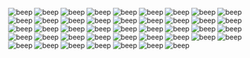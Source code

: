 ![beep](https://gallery.crd.co/assets/images/gallery11/d9839ccd_original.png?v=758f1f62) ![beep](https://gallery.crd.co/assets/images/gallery11/f43d5651_original.gif?v=758f1f62) ![beep](https://gallery.crd.co/assets/images/gallery11/ca0f9872_original.jpg?v=758f1f62) ![beep](https://gallery.crd.co/assets/images/gallery11/405c641c_original.jpg?v=758f1f62) ![beep](https://gallery.crd.co/assets/images/gallery05/e430fd1d_original.gif?v=758f1f62) ![beep](https://gallery.crd.co/assets/images/gallery05/f70a3372_original.jpg?v=758f1f62) ![beep](https://gallery.crd.co/assets/images/gallery11/c30d8289_original.gif?v=758f1f62) ![beep](https://gallery.crd.co/assets/images/gallery11/5486ba66_original.gif?v=758f1f62) ![beep](https://gallery.crd.co/assets/images/gallery11/47306b51_original.png?v=758f1f62) ![beep](https://gallery.crd.co/assets/images/gallery11/9c635650_original.gif?v=758f1f62) ![beep](https://gallery.crd.co/assets/images/gallery11/5ef7d5e6_original.png?v=758f1f62) ![beep](https://gallery.crd.co/assets/images/gallery05/5baaab46_original.gif?v=758f1f62) ![beep](https://64.media.tumblr.com/34f7a49fb610d6c8538720d8298d4642/af8ec39b7203d313-33/s100x200/d0c2bcdf2a6d0895c7867f79fde73c66db892c50.png) ![beep](https://supplies.ju.mp/assets/images/gallery01/f3384d1e.png?v=73b3273e) ![beep](https://64.media.tumblr.com/84bab96d0a036c8df28351fb4ef3ba4e/9ae5a34a86b442c9-b3/s100x200/723200361a01e72a332336603eee41dcdf250a9a.png) ![beep](https://autism.crd.co/assets/images/gallery05/8b60c391.png?v=69d6a439) ![beep](https://autism.crd.co/assets/images/gallery05/eca8cc10.gif?v=69d6a439) ![beep](https://64.media.tumblr.com/93999031b3c76e9c5b978faf6cc3f5b7/b6671499bfdc6d69-07/s100x200/55e54bbfed59043e596a18d002a51822c97fcbde.gifv) ![beep](https://autism.crd.co/assets/images/gallery05/3119e27d.gif?v=69d6a439) ![beep](https://autism.crd.co/assets/images/gallery05/69c38c38.gif?v=69d6a439) ![beep](https://autism.crd.co/assets/images/gallery05/48152b25.gif?v=69d6a439) ![beep](https://autism.crd.co/assets/images/gallery05/364bbefc.png?v=69d6a439) ![beep](https://64.media.tumblr.com/4db97ef413c1d3b83bc878aad9255f16/9ae5a34a86b442c9-94/s100x200/8438cbb88e37af2b2b641adee07fcfed97a010ef.png) ![beep](https://files.catbox.moe/hwgc0i.png) ![beep](https://autism.crd.co/assets/images/gallery05/e55fef71.gif?v=69d6a439) ![beep](https://files.catbox.moe/rwlzdg.jpg) ![beep](https://64.media.tumblr.com/39f7c451acc91814cdf383ac8e0b4294/b6671499bfdc6d69-86/s100x200/73304f6e45d943c22908900f5d190706bd0454b1.gifv) ![beep](https://images-wixmp-ed30a86b8c4ca887773594c2.wixmp.com/f/228182ef-17a7-4dcb-9ad1-9cfb0bd19a3e/delxvt1-3f125167-73e2-4437-98f5-9e5a821293b0.png/v1/fill/w_99,h_57,strp/_stamp__anti_pro_shipper_by_iesbeans_delxvt1-fullview.png?token=eyJ0eXAiOiJKV1QiLCJhbGciOiJIUzI1NiJ9.eyJzdWIiOiJ1cm46YXBwOjdlMGQxODg5ODIyNjQzNzNhNWYwZDQxNWVhMGQyNmUwIiwiaXNzIjoidXJuOmFwcDo3ZTBkMTg4OTgyMjY0MzczYTVmMGQ0MTVlYTBkMjZlMCIsIm9iaiI6W1t7ImhlaWdodCI6Ijw9NTciLCJwYXRoIjoiXC9mXC8yMjgxODJlZi0xN2E3LTRkY2ItOWFkMS05Y2ZiMGJkMTlhM2VcL2RlbHh2dDEtM2YxMjUxNjctNzNlMi00NDM3LTk4ZjUtOWU1YTgyMTI5M2IwLnBuZyIsIndpZHRoIjoiPD05OSJ9XV0sImF1ZCI6WyJ1cm46c2VydmljZTppbWFnZS5vcGVyYXRpb25zIl19.8B8fUbMmC5S9nbP6N5DktCDimuKZZbnICj9PsnPAY5I) ![beep](https://images-wixmp-ed30a86b8c4ca887773594c2.wixmp.com/f/6388279d-c61d-469e-ba84-435ca580f115/da7mms6-c2d22fbf-94bf-4e02-985f-4f7dd3b98a98.png/v1/fill/w_99,h_56,strp/aoba_stamp_by_kazumishio_da7mms6-fullview.png?token=eyJ0eXAiOiJKV1QiLCJhbGciOiJIUzI1NiJ9.eyJzdWIiOiJ1cm46YXBwOjdlMGQxODg5ODIyNjQzNzNhNWYwZDQxNWVhMGQyNmUwIiwiaXNzIjoidXJuOmFwcDo3ZTBkMTg4OTgyMjY0MzczYTVmMGQ0MTVlYTBkMjZlMCIsIm9iaiI6W1t7ImhlaWdodCI6Ijw9NTYiLCJwYXRoIjoiXC9mXC82Mzg4Mjc5ZC1jNjFkLTQ2OWUtYmE4NC00MzVjYTU4MGYxMTVcL2RhN21tczYtYzJkMjJmYmYtOTRiZi00ZTAyLTk4NWYtNGY3ZGQzYjk4YTk4LnBuZyIsIndpZHRoIjoiPD05OSJ9XV0sImF1ZCI6WyJ1cm46c2VydmljZTppbWFnZS5vcGVyYXRpb25zIl19.4eJY3zymcTRhh_4PQJhDTpOTb6WoIZP39Ih_AdF6Qz4) ![beep](https://cdn.discordapp.com/attachments/1068679731962204200/1095731304760356874/HACK.gif) ![beep](https://cdn.discordapp.com/attachments/1068679731962204200/1069649780327845948/dcpaasm-ac5e147b-aad6-4ad3-bca7-e9a636f2aeec.png) ![beep](https://images-wixmp-ed30a86b8c4ca887773594c2.wixmp.com/f/d1bd24fe-9db9-468e-8e1d-240c62e97ff3/d7yw7v4-f06eba98-16fe-41c5-8823-edc835590704.gif?token=eyJ0eXAiOiJKV1QiLCJhbGciOiJIUzI1NiJ9.eyJzdWIiOiJ1cm46YXBwOjdlMGQxODg5ODIyNjQzNzNhNWYwZDQxNWVhMGQyNmUwIiwiaXNzIjoidXJuOmFwcDo3ZTBkMTg4OTgyMjY0MzczYTVmMGQ0MTVlYTBkMjZlMCIsIm9iaiI6W1t7InBhdGgiOiJcL2ZcL2QxYmQyNGZlLTlkYjktNDY4ZS04ZTFkLTI0MGM2MmU5N2ZmM1wvZDd5dzd2NC1mMDZlYmE5OC0xNmZlLTQxYzUtODgyMy1lZGM4MzU1OTA3MDQuZ2lmIn1dXSwiYXVkIjpbInVybjpzZXJ2aWNlOmZpbGUuZG93bmxvYWQiXX0.5xfvL_EN9YsJCCNXyCTSQbTsMa774OKlSLMSTgWzn70) ![beep](https://images-wixmp-ed30a86b8c4ca887773594c2.wixmp.com/f/70887d28-03cd-4f79-9516-22d271317a41/d9x70ha-8a36192e-469c-4bff-81b5-243aa10a2ce1.png/v1/fill/w_99,h_56,strp/glow_by_bunsona_d9x70ha-fullview.png?token=eyJ0eXAiOiJKV1QiLCJhbGciOiJIUzI1NiJ9.eyJzdWIiOiJ1cm46YXBwOjdlMGQxODg5ODIyNjQzNzNhNWYwZDQxNWVhMGQyNmUwIiwiaXNzIjoidXJuOmFwcDo3ZTBkMTg4OTgyMjY0MzczYTVmMGQ0MTVlYTBkMjZlMCIsIm9iaiI6W1t7ImhlaWdodCI6Ijw9NTYiLCJwYXRoIjoiXC9mXC83MDg4N2QyOC0wM2NkLTRmNzktOTUxNi0yMmQyNzEzMTdhNDFcL2Q5eDcwaGEtOGEzNjE5MmUtNDY5Yy00YmZmLTgxYjUtMjQzYWExMGEyY2UxLnBuZyIsIndpZHRoIjoiPD05OSJ9XV0sImF1ZCI6WyJ1cm46c2VydmljZTppbWFnZS5vcGVyYXRpb25zIl19.zxB__Dl8tXWqUa9XdSk75LrfAXJHMM7Iyr_c01uLKoI) ![beep](https://images-wixmp-ed30a86b8c4ca887773594c2.wixmp.com/f/792db65f-e92e-4a87-b824-cc83dada2bb3/d6tkwe6-c7d86b6b-c59b-4885-ada1-69bfe63b4d3d.gif?token=eyJ0eXAiOiJKV1QiLCJhbGciOiJIUzI1NiJ9.eyJzdWIiOiJ1cm46YXBwOjdlMGQxODg5ODIyNjQzNzNhNWYwZDQxNWVhMGQyNmUwIiwiaXNzIjoidXJuOmFwcDo3ZTBkMTg4OTgyMjY0MzczYTVmMGQ0MTVlYTBkMjZlMCIsIm9iaiI6W1t7InBhdGgiOiJcL2ZcLzc5MmRiNjVmLWU5MmUtNGE4Ny1iODI0LWNjODNkYWRhMmJiM1wvZDZ0a3dlNi1jN2Q4NmI2Yi1jNTliLTQ4ODUtYWRhMS02OWJmZTYzYjRkM2QuZ2lmIn1dXSwiYXVkIjpbInVybjpzZXJ2aWNlOmZpbGUuZG93bmxvYWQiXX0.9S02HIqvisr3Uuk_Ve3K0-UzDSDe5qMzJLganfkB7jk) ![beep](https://wilardo.crd.co/assets/images/gallery16/a292ba52.png?v=07a8a49e) ![beep](https://images-wixmp-ed30a86b8c4ca887773594c2.wixmp.com/f/d1bd24fe-9db9-468e-8e1d-240c62e97ff3/d6xo4bs-f51a5ebd-b3dc-41ef-8ade-b0fea941504e.png?token=eyJ0eXAiOiJKV1QiLCJhbGciOiJIUzI1NiJ9.eyJzdWIiOiJ1cm46YXBwOjdlMGQxODg5ODIyNjQzNzNhNWYwZDQxNWVhMGQyNmUwIiwiaXNzIjoidXJuOmFwcDo3ZTBkMTg4OTgyMjY0MzczYTVmMGQ0MTVlYTBkMjZlMCIsIm9iaiI6W1t7InBhdGgiOiJcL2ZcL2QxYmQyNGZlLTlkYjktNDY4ZS04ZTFkLTI0MGM2MmU5N2ZmM1wvZDZ4bzRicy1mNTFhNWViZC1iM2RjLTQxZWYtOGFkZS1iMGZlYTk0MTUwNGUucG5nIn1dXSwiYXVkIjpbInVybjpzZXJ2aWNlOmZpbGUuZG93bmxvYWQiXX0.2AmOHneU2Zdrd0-2f_R2neZn-Qs4OAj_ojX_rpHFck0) ![beep](https://images-wixmp-ed30a86b8c4ca887773594c2.wixmp.com/f/40069ce7-4ffd-47c6-b02b-a5fdaccb442e/d6m6s7s-1d5aa028-9f94-4dd2-8044-d7c7e34053a0.png/v1/fill/w_100,h_55,strp/ghost_type_support_stamp_by_natsu714_d6m6s7s-fullview.png?token=eyJ0eXAiOiJKV1QiLCJhbGciOiJIUzI1NiJ9.eyJzdWIiOiJ1cm46YXBwOjdlMGQxODg5ODIyNjQzNzNhNWYwZDQxNWVhMGQyNmUwIiwiaXNzIjoidXJuOmFwcDo3ZTBkMTg4OTgyMjY0MzczYTVmMGQ0MTVlYTBkMjZlMCIsIm9iaiI6W1t7ImhlaWdodCI6Ijw9NTUiLCJwYXRoIjoiXC9mXC80MDA2OWNlNy00ZmZkLTQ3YzYtYjAyYi1hNWZkYWNjYjQ0MmVcL2Q2bTZzN3MtMWQ1YWEwMjgtOWY5NC00ZGQyLTgwNDQtZDdjN2UzNDA1M2EwLnBuZyIsIndpZHRoIjoiPD0xMDAifV1dLCJhdWQiOlsidXJuOnNlcnZpY2U6aW1hZ2Uub3BlcmF0aW9ucyJdfQ.DOoz3IrdRPKINqDRuxAamj-588S2z0jRmNo05E9EoUw) ![beep](https://autism.crd.co/assets/images/gallery05/12d0e126.png?v=2f8e4aeb) ![beep](https://external-media.spacehey.net/media/siwjvlFXjQ2ZVdqqSCnFGLHiDG58nVZpCzX6Ou1GqZ5k=/https://64.media.tumblr.com/38c9a299748edbb79429eae83e4519ac/tumblr_inline_qiqp8jZ0Sc1vefsve_500.jpg) ![beep](https://wilardo.crd.co/assets/images/gallery08/23e55829.png?v=d19c95ca) ![beep](https://wilardo.crd.co/assets/images/gallery08/f682c062.gif?v=d19c95ca) ![beep](https://64.media.tumblr.com/120b812cbd7120b9a3099257b5e80324/7f879fb7a6e85ba3-e3/s100x200/d44eba377737dbf1eaeefd89c61a57cbc57ce009.gifv) ![beep](https://y2k.neocities.org/stamps2/glow_in_the_dark_by_glittersludge-day6eyf.png)

